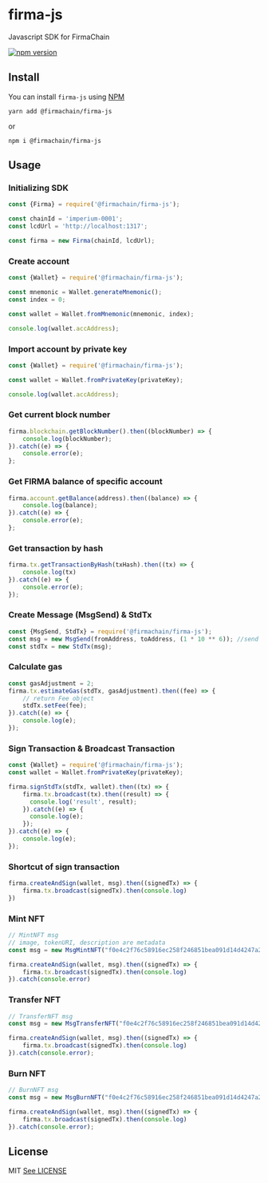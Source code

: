 # firma-js
Javascript SDK for FirmaChain

[![npm version](https://badge.fury.io/js/%40firmachain%2Ffirma-js.svg)](https://badge.fury.io/js/%40firmachain%2Ffirma-js)

## Install
You can install `firma-js` using [NPM](https://www.npmjs.com/package/@firmachain/firma-js)
```
yarn add @firmachain/firma-js
```
or
```
npm i @firmachain/firma-js
```

## Usage
### Initializing SDK
```js
const {Firma} = require('@firmachain/firma-js');

const chainId = 'imperium-0001';
const lcdUrl = 'http://localhost:1317';

const firma = new Firma(chainId, lcdUrl);
```

### Create account
```js
const {Wallet} = require('@firmachain/firma-js');

const mnemonic = Wallet.generateMnemonic();
const index = 0;

const wallet = Wallet.fromMnemonic(mnemonic, index);

console.log(wallet.accAddress);
```

### Import account by private key
```js
const {Wallet} = require('@firmachain/firma-js');

const wallet = Wallet.fromPrivateKey(privateKey);

console.log(wallet.accAddress);
```

### Get current block number
```js
firma.blockchain.getBlockNumber().then((blockNumber) => {
    console.log(blockNumber);
}).catch((e) => {
    console.error(e);
};
```

### Get FIRMA balance of specific account
```js
firma.account.getBalance(address).then((balance) => {
    console.log(balance);
}).catch((e) => {
    console.error(e);
};
```

### Get transaction by hash
```js
firma.tx.getTransactionByHash(txHash).then((tx) => {
    console.log(tx)
}).catch((e) => {
    console.error(e);
});
```

### Create Message (MsgSend) & StdTx
```js
const {MsgSend, StdTx} = require('@firmachain/firma-js');
const msg = new MsgSend(fromAddress, toAddress, (1 * 10 ** 6)); //send 1 FIRMA to toAddress
const stdTx = new StdTx(msg);
```

### Calculate gas
```js
const gasAdjustment = 2;
firma.tx.estimateGas(stdTx, gasAdjustment).then((fee) => { 
    // return Fee object
    stdTx.setFee(fee);
}).catch((e) => {
    console.log(e);
});
```

### Sign Transaction & Broadcast Transaction
```js
const {Wallet} = require('@firmachain/firma-js');
const wallet = Wallet.fromPrivateKey(privateKey);

firma.signStdTx(stdTx, wallet).then((tx) => {
    firma.tx.broadcast(tx).then((result) => {
      console.log('result', result);
    }).catch((e) => {
      console.log(e);
    });
}).catch((e) => {
    console.log(e);
});
```

### Shortcut of sign transaction
```js
firma.createAndSign(wallet, msg).then((signedTx) => {
    firma.tx.broadcast(signedTx).then(console.log)
})
```

### Mint NFT
```js
// MintNFT msg
// image, tokenURI, description are metadata
const msg = new MsgMintNFT("f0e4c2f76c58916ec258f246851bea091d14d4247a2fc3e18694461b1816e13b", testAccount.accAddress, 'https://ipfs.infura.io:5001/api/v0/cat?arg=QmfWVHyTiVXscS4kHENQRXKD5ug1qd2UQJAE6aCX5ch2Eq', "test description", "https://ipfs.infura.io:5001/api/v0/cat?arg=QmTF7NerdGZhnDPJj3Yj51gqH18o8kLtgkgtVjMLk1V9tx");

firma.createAndSign(wallet, msg).then((signedTx) => {
    firma.tx.broadcast(signedTx).then(console.log)
}).catch(console.error)

```

### Transfer NFT
```js
// TransferNFT msg
const msg = new MsgTransferNFT("f0e4c2f76c58916ec258f246851bea091d14d4247a2fc3e18694461b1816e13b", testAccount.accAddress, 'firma1rhfahdeh2f644f8mjeclyzp2jn9cshs0md8z5a');

firma.createAndSign(wallet, msg).then((signedTx) => {
    firma.tx.broadcast(signedTx).then(console.log)
}).catch(console.error);
```


### Burn NFT
```js
// BurnNFT msg
const msg = new MsgBurnNFT("f0e4c2f76c58916ec258f246851bea091d14d4247a2fc3e18694461b1816e13b", testAccount.accAddress);

firma.createAndSign(wallet, msg).then((signedTx) => {
    firma.tx.broadcast(signedTx).then(console.log)
}).catch(console.error);

```



## License
MIT
[See LICENSE](https://github.com/FirmaChain/firma-js/blob/main/LICENSE)

